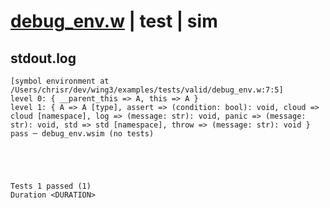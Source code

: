 # [debug_env.w](../../../../../examples/tests/valid/debug_env.w) | test | sim

## stdout.log
```log
[symbol environment at /Users/chrisr/dev/wing3/examples/tests/valid/debug_env.w:7:5]
level 0: { __parent_this => A, this => A }
level 1: { A => A [type], assert => (condition: bool): void, cloud => cloud [namespace], log => (message: str): void, panic => (message: str): void, std => std [namespace], throw => (message: str): void }
pass ─ debug_env.wsim (no tests)
 




Tests 1 passed (1) 
Duration <DURATION>

```


